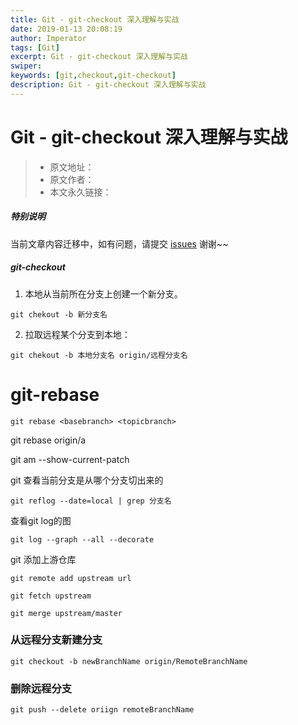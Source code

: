 ```yaml
---
title: Git - git-checkout 深入理解与实战
date: 2019-01-13 20:08:19
author: Imperator
tags: [Git]
excerpt: Git - git-checkout 深入理解与实战
swiper: 
keywords: [git,checkout,git-checkout]
description: Git - git-checkout 深入理解与实战
---
```


# Git - git-checkout 深入理解与实战

> * 原文地址：[]()
> * 原文作者：[]()
> * 本文永久链接：[]()

##### **特别说明**

当前文章内容迁移中，如有问题，请提交 [issues](https://github.com/Starrier/starrier.github.io/issues) 谢谢~~

##### git-checkout

1. 本地从当前所在分支上创建一个新分支。

``` git
git chekout -b 新分支名
```

2. 拉取远程某个分支到本地：

```git
git chekout -b 本地分支名 origin/远程分支名
``` 

# git-rebase

```git
git rebase <basebranch> <topicbranch>
```

git rebase origin/a

git am --show-current-patch


git 查看当前分支是从哪个分支切出来的

`git reflog --date=local | grep 分支名`

查看git log的图

`git log --graph --all --decorate`

git 添加上游仓库

`git remote add upstream url`

`git fetch upstream`

`git merge upstream/master`

### 从远程分支新建分支

`git checkout -b newBranchName origin/RemoteBranchName`


### 删除远程分支

`git push --delete oriign remoteBranchName`
